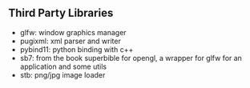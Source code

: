 ## Third Party Libraries

- glfw: window graphics manager
- pugixml: xml parser and writer
- pybind11: python binding with c++
- sb7: from the book superbible for opengl, a wrapper for glfw for an application and some utils
- stb: png/jpg image loader